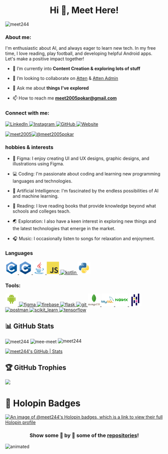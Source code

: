 
<h1  align="center">Hi 👋, Meet Here!</h1>
<p  align="left">  <img  src="https://komarev.com/ghpvc/?username=meet244&label=Profile%20views&color=0e75b6&style=flat"  alt="meet244"  />  </p>

  

<h3  align="left">About me:</h3>

<p  align="left">I'm enthusiastic about AI, and always eager to learn new tech. In my free time, I love reading, play football, and developing helpful Android apps. Let's make a positive impact together!</p>

- 🌱 I’m currently into **Content Creation & exploring lots of stuff**

  

- 👯 I’m looking to collaborate on [Atten](https://github.com/meet244/Atten) & [Atten Admin](https://github.com/meet244/Atten_Admin)

  

- 💬 Ask me about **things I've explored**

  

- 📫 How to reach me **meet2005pokar@gmail.com**

  

<h3  align="left">Connect with me:</h3>

<p align="left">
  <a href="https://www.linkedin.com/in/meet-patel-90416b226/" target="_blank" rel="noopener noreferrer">
    <img src="https://img.shields.io/badge/-Meet%20Patel-blue?style=for-the-badge&logo=Linkedin&logoColor=white&link=https://www.linkedin.com/in/meet-patel-90416b226/" alt="LinkedIn">
  </a>
  <a href="https://www.instagram.com/meetpatel_2801/" target="_blank" rel="noopener noreferrer">
    <img src="https://img.shields.io/badge/-meetpatel_2801-E4405F?style=for-the-badge&logo=instagram&logoColor=white" alt="Instagram">
  </a>
  <a href="https://github.com/meet244/" target="_blank" rel="noopener noreferrer">
    <img src="https://img.shields.io/badge/-meet244-gray?style=for-the-badge&logo=github&logoColor=white" alt="GitHub">
  </a>
  <a href="https://www.linkedin.com/in/meet-patel-90416b226/" target="_blank" rel="noopener noreferrer">
    <img src="https://img.shields.io/badge/-Meet%20Patel-DB4437?style=for-the-badge&logo=aboutdotme&logoColor=white&link=https://meet244.github.io/meet244/" alt="Website">
  </a>
</p>


<p  align="left">

<a  href="https://www.leetcode.com/meet2005"  target="blank"><img  align="center"  src="https://raw.githubusercontent.com/rahuldkjain/github-profile-readme-generator/master/src/images/icons/Social/leet-code.svg"  alt="meet2005"  height="30"  width="40"  /></a><a  href="=https://www.hackerrank.com/profile/meet2005pokar"  target="blank"><img  align="center"  src="https://raw.githubusercontent.com/rahuldkjain/github-profile-readme-generator/master/src/images/icons/Social/hackerrank.svg"  alt="@meet2005pokar"  height="30"  width="40"  /></a>

</p>

<h3  align="left">hobbies & interests</h3>

  

- 🎨 Figma: I enjoy creating UI and UX designs, graphic designs, and illustrations using Figma.

- 💻 Coding: I'm passionate about coding and learning new programming languages and technologies.

- 🤖 Artificial Intelligence: I'm fascinated by the endless possibilities of AI and machine learning.

- 📖 Reading: I love reading books that provide knowledge beyond what schools and colleges teach.

- 🌏 Exploration: I also have a keen interest in exploring new things and the latest technologies that emerge in the market.

- 🎧 Music: I occasionally listen to songs for relaxation and enjoyment.

  

<h3  align="left">Languages</h3>
<p  align="left"> <a  href="https://www.cprogramming.com/"  target="_blank"  rel="noreferrer">  <img  src="https://raw.githubusercontent.com/devicons/devicon/master/icons/c/c-original.svg"  alt="c"  width="40"  height="40"/>  </a>
<a  href="https://www.w3schools.com/cpp/"  target="_blank"  rel="noreferrer">  <img  src="https://raw.githubusercontent.com/devicons/devicon/master/icons/cplusplus/cplusplus-original.svg"  alt="cplusplus"  width="40"  height="40"/>  </a>
<a  href="https://www.java.com"  target="_blank"  rel="noreferrer">  <img  src="https://raw.githubusercontent.com/devicons/devicon/master/icons/java/java-original.svg"  alt="java"  width="40"  height="40"/>  </a>
<a  href="https://developer.mozilla.org/en-US/docs/Web/JavaScript"  target="_blank"  rel="noreferrer">  <img  src="https://raw.githubusercontent.com/devicons/devicon/master/icons/javascript/javascript-original.svg"  alt="javascript"  width="40"  height="40"/>  </a>
<a  href="https://kotlinlang.org"  target="_blank"  rel="noreferrer">  <img  src="https://www.vectorlogo.zone/logos/kotlinlang/kotlinlang-icon.svg"  alt="kotlin"  width="40"  height="40"/>  </a>
<a  href="https://www.python.org"  target="_blank"  rel="noreferrer">  <img  src="https://raw.githubusercontent.com/devicons/devicon/master/icons/python/python-original.svg"  alt="python"  width="40"  height="40"/>  </a>
</p>

  

<h3  align="left">Tools:</h3>

<p  align="left">  <a  href="https://developer.android.com"  target="_blank"  rel="noreferrer">  <img  src="https://raw.githubusercontent.com/devicons/devicon/master/icons/android/android-original-wordmark.svg"  alt="android"  width="40"  height="40"/>  </a> <a  href="https://www.figma.com/"  target="_blank"  rel="noreferrer">  <img  src="https://www.vectorlogo.zone/logos/figma/figma-icon.svg"  alt="figma"  width="40"  height="40"/>  </a> <a  href="https://firebase.google.com/"  target="_blank"  rel="noreferrer">  <img  src="https://www.vectorlogo.zone/logos/firebase/firebase-icon.svg"  alt="firebase"  width="40"  height="40"/>  </a> <a  href="https://flask.palletsprojects.com/"  target="_blank"  rel="noreferrer">  <img  src="https://www.vectorlogo.zone/logos/pocoo_flask/pocoo_flask-icon.svg"  alt="flask"  width="40"  height="40"/>  </a> <a  href="https://git-scm.com/"  target="_blank"  rel="noreferrer">  <img  src="https://www.vectorlogo.zone/logos/git-scm/git-scm-icon.svg"  alt="git"  width="40"  height="40"/>  </a> <a  href="https://www.mongodb.com/"  target="_blank"  rel="noreferrer">  <img  src="https://raw.githubusercontent.com/devicons/devicon/master/icons/mongodb/mongodb-original-wordmark.svg"  alt="mongodb"  width="40"  height="40"/>  </a> 
<a  href="https://www.mysql.com/"  target="_blank"  rel="noreferrer">  <img  src="https://raw.githubusercontent.com/devicons/devicon/master/icons/mysql/mysql-original-wordmark.svg"  alt="mysql"  width="40"  height="40"/>  </a> 
<a  href="https://www.nginx.com"  target="_blank"  rel="noreferrer">  <img  src="https://raw.githubusercontent.com/devicons/devicon/master/icons/nginx/nginx-original.svg"  alt="nginx"  width="40"  height="40"/>  </a>
<a  href="https://pandas.pydata.org/"  target="_blank"  rel="noreferrer">  <img  src="https://raw.githubusercontent.com/devicons/devicon/2ae2a900d2f041da66e950e4d48052658d850630/icons/pandas/pandas-original.svg"  alt="pandas"  width="40"  height="40"/>  </a>
<a  href="https://postman.com"  target="_blank"  rel="noreferrer">  <img  src="https://www.vectorlogo.zone/logos/getpostman/getpostman-icon.svg"  alt="postman"  width="40"  height="40"/>  </a>
<a  href="https://scikit-learn.org/"  target="_blank"  rel="noreferrer">  <img  src="https://upload.wikimedia.org/wikipedia/commons/0/05/Scikit_learn_logo_small.svg"  alt="scikit_learn"  width="40"  height="40"/>  </a>
<a  href="https://www.tensorflow.org"  target="_blank"  rel="noreferrer">  <img  src="https://www.vectorlogo.zone/logos/tensorflow/tensorflow-icon.svg"  alt="tensorflow"  width="40"  height="40"/>  </a>  </p>


## 📊 GitHub Stats
<img  align="center"  src="https://github-readme-stats.vercel.app/api/top-langs?username=meet244&theme=highcontrast&locale=en&layout=donut-vertical"  alt="meet244"  />
<img  align="center"  src="https://github-readme-stats.vercel.app/api?username=meet244&show_icons=true&theme=highcontrast&locale=en"  alt="mee-meet"  />
<img  src="https://github-readme-streak-stats.herokuapp.com/?user=meet244&theme=highcontrast"  alt="meet244"  />

[![meet244's GitHub | Stats](https://stats.quine.sh/meet244/github?theme=dark)](https://quine.sh?utm_source=widgets&utm_campaign=meet244)

  
## 🏆 GitHub Trophies
![](https://github-profile-trophy.vercel.app/?username=meet244&theme=radical&no-frame=false&no-bg=false&margin-w=4)

# 🔰 Holopin Badges
[![An image of @meet244's Holopin badges, which is a link to view their full Holopin profile](https://holopin.me/meet244)](https://holopin.io/@meet244)



<h3 align="center">Show some 💖 by 🌟 some of the <a href="https://github.com/meet244?tab=repositories">repositories</a>!</h3>


<img  src="https://user-images.githubusercontent.com/10498744/210157572-1fca0242-8af2-46a6-bfa3-666ffd40ebde.svg"  alt="animated"  />
